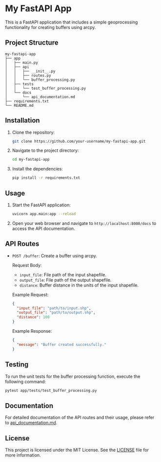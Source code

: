 # My FastAPI App

This is a FastAPI application that includes a simple geoprocessing functionality for creating buffers using arcpy.

## Project Structure

```
my-fastapi-app
├── app
│   ├── main.py
│   ├── api
│   │   ├── __init__.py
│   │   ├── routes.py
│   │   └── buffer_processing.py
│   ├── tests
│   │   └── test_buffer_processing.py
│   └── docs
│       └── api_documentation.md
├── requirements.txt
└── README.md
```

## Installation

1. Clone the repository:

   ```bash
   git clone https://github.com/your-username/my-fastapi-app.git
   ```

2. Navigate to the project directory:

   ```bash
   cd my-fastapi-app
   ```

3. Install the dependencies:

   ```bash
   pip install -r requirements.txt
   ```

## Usage

1. Start the FastAPI application:

   ```bash
   uvicorn app.main:app --reload
   ```

2. Open your web browser and navigate to `http://localhost:8000/docs` to access the API documentation.

## API Routes

- `POST /buffer`: Create a buffer using arcpy.

  Request Body:
  - `input_file`: File path of the input shapefile.
  - `output_file`: File path of the output shapefile.
  - `distance`: Buffer distance in the units of the input shapefile.

  Example Request:
  ```json
  {
    "input_file": "path/to/input.shp",
    "output_file": "path/to/output.shp",
    "distance": 100
  }
  ```

  Example Response:
  ```json
  {
    "message": "Buffer created successfully."
  }
  ```

## Testing

To run the unit tests for the buffer processing function, execute the following command:

```bash
pytest app/tests/test_buffer_processing.py
```

## Documentation

For detailed documentation of the API routes and their usage, please refer to [api_documentation.md](app/docs/api_documentation.md).

## License

This project is licensed under the MIT License. See the [LICENSE](LICENSE) file for more information.